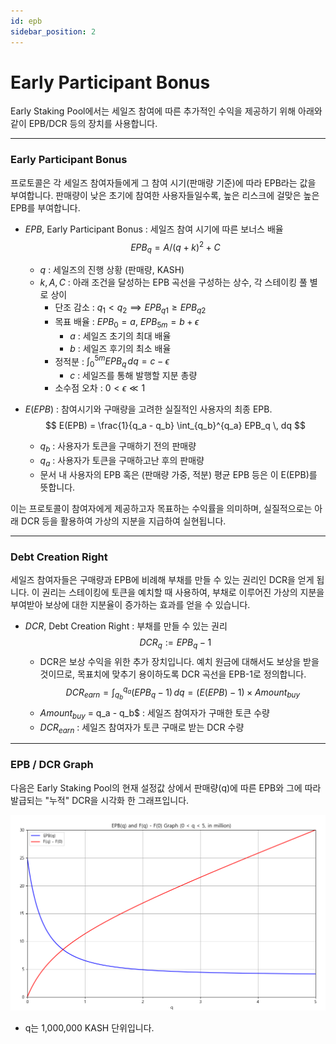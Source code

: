 ```yaml
---
id: epb
sidebar_position: 2
---
```


# Early Participant Bonus

Early Staking Pool에서는 세일즈 참여에 따른 추가적인 수익을 제공하기 위해 아래와 같이 EPB/DCR 등의 장치를 사용합니다.

---

### Early Participant Bonus

<!-- 이 문서에서는 편의상 세일즈(토큰 판매)를 다음과 같이 구분하여 분류합니다. 

+ Token Sales Stage
    + 초기 세일즈 : 프로젝트가 가동되기 위한 최소 조건인, 최초 5,000,000개 까지의 KASH 판매
    + 추가 세일즈 : 초기 세일즈 이후 5,000,000개의 KASH 판매. 즉, 5,000,001번째 ~ 10,000,000번째 KASH 판매까지
    + 기타 발행량 : 시장 상황에 따라 PoL 혹은 RBS에 의한 가격 안정화를 위해 채권 시장을 통해 발행한 KASH

Early Staking Pool은 이 중 더 불확실성이 높고, 프로젝트에 보다 큰 공헌을 한 초기 세일즈 참여자들에 대해 최대한의 보상 분배를, 추가 세일즈 참여자에게도 합리적인 수준의 보상을 지급 하는 것에 초점을 두고 설계 되었습니다. -->

프로토콜은 각 세일즈 참여자들에게 그 참여 시기(판매량 기준)에 따라 EPB라는 값을 부여합니다. 판매량이 낮은 초기에 참여한 사용자들일수록, 높은 리스크에 걸맞은 높은 EPB를 부여합니다.

+ $EPB$, Early Participant Bonus : 세일즈 참여 시기에 따른 보너스 배율
    $$
    EPB_{q} = A / (q + k)^2 + C
    $$
    + $q$ : 세일즈의 진행 상황 (판매량, KASH)
    + $k, A, C$ : 아래 조건을 달성하는 EPB 곡선을 구성하는 상수, 각 스테이킹 풀 별로 상이
        + 단조 감소 : $q_1<q_2 \implies EPB_{q1} \ge EPB_{q2}$
        + 목표 배율 : $EPB_0 = a$, $EPB_{5m} = b + \epsilon$
            + $a$ : 세일즈 초기의 최대 배율
            + $b$ : 세일즈 후기의 최소 배율
        + 정적분 : $\int_{0}^{5m} EPB_q \, dq = c - \epsilon$
            + $c$ : 세일즈를 통해 발행할 지분 총량
        + 소수점 오차 : $0< \epsilon ≪ 1$
    
+ $E(EPB)$ : 참여시기와 구매량을 고려한 실질적인 사용자의 최종 EPB.
    $$
    E(EPB) = \frac{1}{q_a - q_b} \int_{q_b}^{q_a} EPB_q \, dq
    $$
    + $q_b$ : 사용자가 토큰을 구매하기 전의 판매량
    + $q_a$ : 사용자가 토큰을 구매하고난 후의 판매량
    + 문서 내 사용자의 EPB 혹은 (판매량 가중, 적분) 평균 EPB 등은 이 E(EPB)를 뜻합니다.

이는 프로토콜이 참여자에게 제공하고자 목표하는 수익률을 의미하며, 실질적으로는 아래 DCR 등을 활용하여 가상의 지분을 지급하여 실현됩니다.

---

### Debt Creation Right

세일즈 참여자들은 구매량과 EPB에 비례해 부채를 만들 수 있는 권리인 DCR을 얻게 됩니다. 이 권리는 스테이킹에 토큰을 예치할 때 사용하여, 부채로 이루어진 가상의 지분을 부여받아 보상에 대한 지분율이 증가하는 효과를 얻을 수 있습니다.

+ $DCR$, Debt Creation Right : 부채를 만들 수 있는 권리
    $$
    DCR_q := EPB_q - 1
    $$
    + DCR은 보상 수익을 위한 추가 장치입니다. 예치 원금에 대해서도 보상을 받을 것이므로, 목표치에 맞추기 용이하도록 DCR 곡선을 EPB-1로 정의합니다.
    $$
    DCR_{earn} = \int_{q_b}^{q_a} (EPB_q - 1) \, dq = (E(EPB) - 1) \times Amount_{buy}
    $$
    + $Amount_{buy}$ = q_a - q_b$ : 세일즈 참여자가 구매한 토큰 수량
    + $DCR_{earn}$ : 세일즈 참여자가 토큰 구매로 받는 DCR 수량

<!-- 📌 추가 세일즈 참여자의 경우 현재의 Early Staking Pool에서 DCR을 행사할 기회가 없을 수 있습니다. 아래 Priority Reservation 파트를 반드시 참고하세요. -->

---

### EPB / DCR Graph

다음은 Early Staking Pool의 현재 설정값 상에서 판매량(q)에 따른 EPB와 그에 따라 발급되는 "누적" DCR을 시각화 한 그래프입니다.

![KASH EPB Graph](/img/kash_staking_epb.png)

+ q는 1,000,000 KASH 단위입니다.